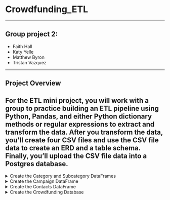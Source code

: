 # Crowdfunding_ETL
---
## Group project 2: 
- Faith Hall
- Katy Yelle
- Matthew Byron
- Tristan Vazquez
---
## Project Overview 
For the ETL mini project, you will work with a group to practice building an ETL pipeline using Python, Pandas, and either Python dictionary methods or regular expressions to extract and transform the data. After you transform the data, you'll create four CSV files and use the CSV file data to create an ERD and a table schema. Finally, you’ll upload the CSV file data into a Postgres database.
---
<details>
<summary>Create the Category and Subcategory DataFrames</summary>
<br>
(YOUR INFO HERE)
</details>

<details>
<summary>Create the Campaign DataFrame</summary>
<br>
(YOUR INFO HERE)
</details>

<details>
<summary>Create the Contacts DataFrame</summary>
<br>
(YOUR INFO HERE)
</details>

<details>
<summary>Create the Crowdfunding Database</summary>
<br>
(YOUR INFO HERE)
</details>





